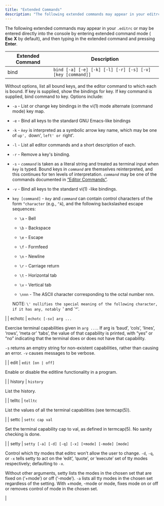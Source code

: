 ```yaml
---
title: "Extended Commands"
description: "The following extended commands may appear in your editrc or may be entered directly into the console by entering extended command mode Esc X by default and then typing in the extended command and pressing Enter Table D 2 Extended Commands Extended Command Description bind Without options list all bound..."
---
```


The following extended commands may appear in your `.editrc` or may be entered directly into the console by entering extended command mode ( **Esc** **X** by default), and then typing in the extended command and pressing **Enter**.

<a name="extended_commands"></a> 


| Extended Command | Description |
| --- | --- |
| bind | `bind [-a] [-e] [-k] [-l] [-r] [-s] [-v] [key [command]]`

Without options, list all bound keys, and the editor command to which each is bound. If key is supplied, show the bindings for key. If key command is supplied, bind command to key. Options include:

*   `-a` - List or change key bindings in the vi(1) mode alternate (command mode) key map.

*   `-e` - Bind all keys to the standard GNU Emacs-like bindings

*   `-k` - *`key`* is interpreted as a symbolic arrow key name, which may be one of `up', `down', `left' or `right'.

*   `-l` - List all editor commands and a short description of each.

*   `-r` - Remove a key's binding.

*   `-s` - *`command`* is taken as a literal string and treated as terminal input when *`key`* is typed. Bound keys in *`command`* are themselves reinterpreted, and this continues for ten levels of interpretation. *`command`* may be one of the commands documented in [“Editor Commands”](/momentum/4/4-libedit#libedit.emacs.editor).

*   `-v` - Bind all keys to the standard vi(1) -like bindings.

*   `key [command]` - *`key`* and *`command`* can contain control characters of the form `^character` (e.g., `^A`), and the following backslashed escape sequences:

    *   `\a` - Bell

    *   `\b` - Backspace

    *   `\e` - Escape

    *   `\f` - Formfeed

    *   `\n` - Newline

    *   `\r` - Carriage return

    *   `\t` - Horizontal tab

    *   `\v` - Vertical tab

    *   `\nnn` - The ASCII character corresponding to the octal number nnn.

    NOTE: `\' nullifies the special meaning of the following character, if it has any, notably `\' and `^'.

 |
| echotc | `echotc [-sv] arg ...`

Exercise terminal capabilities given in `arg ...`. If arg is ‘baud’, ‘cols’, ‘lines’, ‘rows’, ‘meta or’ ‘tabs’, the value of that capability is printed, with “yes” or “no” indicating that the terminal does or does not have that capability.

`-s` returns an emptry string for non-existent capabilities, rather than causing an error. `-v` causes messages to be verbose.

 |
| edit | `edit [on | off]`

Enable or disable the editline functionality in a program.

 |
| history | `history`

List the history.

 |
| telltc | `telltc`

List the values of all the terminal capabilities (see termcap(5)).

 |
| settc | `settc cap val`

Set the terminal capability cap to val, as defined in termcap(5). No sanity checking is done.

 |
| setty | `setty [-a] [-d] [-q] [-x] [+mode] [-mode] [mode]`

Control which tty modes that editrc won’t allow the user to change. `-d`, `-q`, or `-x` tells setty to act on the ‘edit’, ‘quote’, or ‘execute’ set of tty modes respectively; defaulting to `-x`.

Without other arguments, setty lists the modes in the chosen set that are fixed on (‘+mode’) or off (‘-mode’). `-a` lists all tty modes in the chosen set regardless of the setting. With +mode, -mode or mode, fixes mode on or off or removes control of mode in the chosen set.

 |